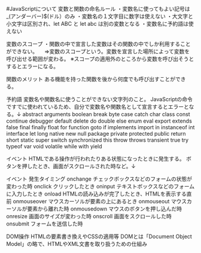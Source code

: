 #JavaScriptについて
変数と関数の命名ルール
・変数名に使ってもよい記号は_(アンダーバー)$(ドル）のみ
・変数名の１文字目に数字は使えない
・大文字と小文字は区別され、let ABC と let abc は別の変数となる
・変数名に予約語は使えない

変数のスコープ
・関数の中で宣言した変数はその関数の中でしか利用することができない。
　⇒変数のスコープという。変数を宣言した場所によって変数を呼び出せる範囲が変わる。
※スコープの適用外のところから変数を呼び出そうとするとエラーになる。

関数のメリット
ある機能を持った関数を後から何度でも呼び出すことができる。

予約語
変数名や関数名に使うことができない文字列のこと。
JavaScriptの命令ですでに使われているため、自分で変数名や関数名として宣言するとエラーとなる。↓
abstract	arguments	boolean	break	byte
case	catch	char	class	const
continue	debugger	default	delete	do
double	else	enum	eval	export
extends	false	final	finally	float
for	function	goto	if	implements
import	in	instanceof	int	interface
let	long	native	new	null
package	private	protected	public	return
short	static	super	switch	synchronized
this	throw	throws	transient	true
try	typeof	var	void	volatile
while	with	yield

イベント
HTMLである操作が行われたりある状態になったときに発生する。
ボタンを押したとき、画面がスクロールされた時など。↓

イベント	発生タイミング
onchange	チェックボックスなどのフォームの状態が変わった時
onclick	クリックしたとき
oninput	テキストボックスなどのフォームに入力したとき
onload	HTMLの読み込みが完了したとき、HTMLを表示する直前
onmouseover	マウスカーソルが要素の上にあるとき
onmouseout	マウスカーソルが要素から離れた時
onmousedown	マウスのボタンを押し込んだ時
onresize	画面のサイズが変わった時
onscroll	画面をスクロールした時
onsubmit	フォームを送信した時

DOM操作
HTMLの要素書き換えやCSSの適用等
DOMとは「Document Object Model」の略で、HTMLやXML文書を取り扱うための仕組み